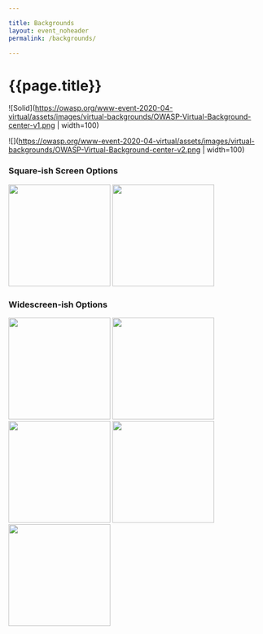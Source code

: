 ```yaml
---

title: Backgrounds
layout: event_noheader
permalink: /backgrounds/

---
```



# {{page.title}}

![Solid](https://owasp.org/www-event-2020-04-virtual/assets/images/virtual-backgrounds/OWASP-Virtual-Background-center-v1.png | width=100)

![](https://owasp.org/www-event-2020-04-virtual/assets/images/virtual-backgrounds/OWASP-Virtual-Background-center-v2.png | width=100)

### Square-ish Screen Options
<img src="https://owasp.org/www-event-2020-04-virtual/assets/images/virtual-backgrounds/OWASP-Virtual-Background-center-v1.png" height="200">

<img src="https://owasp.org/www-event-2020-04-virtual/assets/images/virtual-backgrounds/OWASP-Virtual-Background-center-v2.png" height="200">

### Widescreen-ish Options
<img src="https://owasp.org/www-event-2020-04-virtual/assets/images/virtual-backgrounds/OWASP-Virtual-Background_v1.png" height="200">

<img src="https://owasp.org/www-event-2020-04-virtual/assets/images/virtual-backgrounds/OWASP-Virtual-Background_v2.png" height="200">

<img src="https://owasp.org/www-event-2020-04-virtual/assets/images/virtual-backgrounds/OWASP-Virtual-Background_v3.png" height="200">

<img src="https://owasp.org/www-event-2020-04-virtual/assets/images/virtual-backgrounds/OWASP-Virtual-Background_v4.png" height="200">

<img src="https://owasp.org/www-event-2020-04-virtual/assets/images/virtual-backgrounds/OWASP-Virtual-Background_v5.png" height="200">

